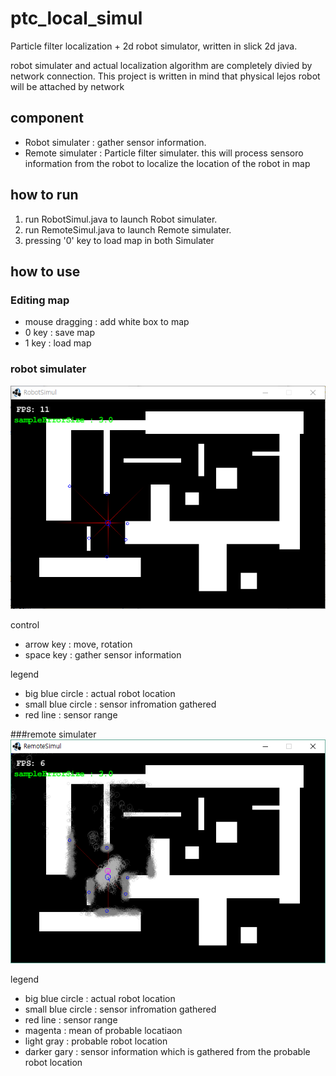 # ptc_local_simul
Particle filter localization + 2d robot simulator, written in slick 2d java. 

robot simulater and actual localization algorithm are completely divied by network connection. This project is written in mind that physical lejos robot will be attached by network

## component 
- Robot simulater : gather sensor information.
- Remote simulater : Particle filter simulater. this will process sensoro information from the robot to localize the location of the robot in map
## how to run
1. run RobotSimul.java to launch Robot simulater. 
2. run RemoteSimul.java to launch Remote simulater. 
3. pressing '0' key to load map in both Simulater

## how to use

### Editing map
 - mouse dragging : add white box to map
 - 0 key : save map
 - 1 key : load map

### robot simulater
![alt tag](https://github.com/calanchue/ptc_local_simul/blob/master/readme/robot_simul_2.PNG)

control

- arrow key : move, rotation
- space key : gather sensor information

legend

- big blue circle : actual robot location
- small blue circle : sensor infromation gathered
- red line : sensor range

###remote simulater
![alt tag](https://github.com/calanchue/ptc_local_simul/blob/master/readme/ptc_simul_2.PNG)

legend

- big blue circle : actual robot location
- small blue circle : sensor infromation gathered
- red line : sensor range
- magenta : mean of probable locatiaon
- light gray : probable robot location
- darker gary : sensor information which is gathered from the probable robot location
